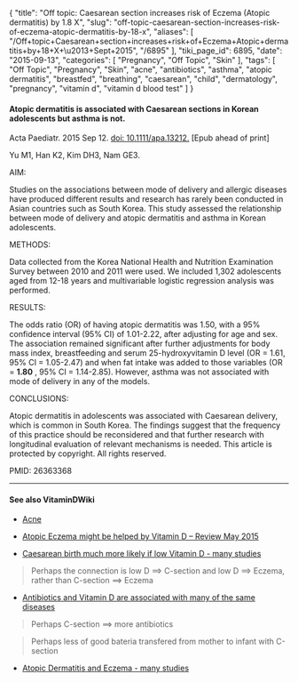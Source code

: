 {
    "title": "Off topic: Caesarean section increases risk of Eczema (Atopic dermatitis) by 1.8 X",
    "slug": "off-topic-caesarean-section-increases-risk-of-eczema-atopic-dermatitis-by-18-x",
    "aliases": [
        "/Off+topic+Caesarean+section+increases+risk+of+Eczema+Atopic+dermatitis+by+18+X+\u2013+Sept+2015",
        "/6895"
    ],
    "tiki_page_id": 6895,
    "date": "2015-09-13",
    "categories": [
        "Pregnancy",
        "Off Topic",
        "Skin"
    ],
    "tags": [
        "Off Topic",
        "Pregnancy",
        "Skin",
        "acne",
        "antibiotics",
        "asthma",
        "atopic dermatitis",
        "breastfed",
        "breathing",
        "caesarean",
        "child",
        "dermatology",
        "pregnancy",
        "vitamin d",
        "vitamin d blood test"
    ]
}


#### Atopic dermatitis is associated with Caesarean sections in Korean adolescents but asthma is not.

Acta Paediatr. 2015 Sep 12. [doi: 10.1111/apa.13212.](https://doi.org/10.1111/apa.13212.) <span>[Epub ahead of print]</span>

Yu M1, Han K2, Kim DH3, Nam GE3.

AIM:

Studies on the associations between mode of delivery and allergic diseases have produced different results and research has rarely been conducted in Asian countries such as South Korea. This study assessed the relationship between mode of delivery and atopic dermatitis and asthma in Korean adolescents.

METHODS:

Data collected from the Korea National Health and Nutrition Examination Survey between 2010 and 2011 were used. We included 1,302 adolescents aged from 12-18 years and multivariable logistic regression analysis was performed.

RESULTS:

The odds ratio (OR) of having atopic dermatitis was 1.50, with a 95% confidence interval (95% CI) of 1.01-2.22, after adjusting for age and sex. The association remained significant after further adjustments for body mass index, breastfeeding and serum 25-hydroxyvitamin D level (OR = 1.61, 95% CI = 1.05-2.47) and when fat intake was added to those variables (OR =  **1.80** , 95% CI = 1.14-2.85). However, asthma was not associated with mode of delivery in any of the models.

CONCLUSIONS:

Atopic dermatitis in adolescents was associated with Caesarean delivery, which is common in South Korea. The findings suggest that the frequency of this practice should be reconsidered and that further research with longitudinal evaluation of relevant mechanisms is needed. This article is protected by copyright. All rights reserved.

PMID: 26363368

---

#### See also VitaminDWiki

* [Acne](/tags/acne.html)

* [Atopic Eczema might be helped by Vitamin D – Review May 2015](/posts/atopic-eczema-might-be-helped-by-vitamin-d-review)

* [Caesarean birth much more likely if low Vitamin D - many studies](/posts/caesarean-birth-much-more-likely-if-low-vitamin-d-many-studies)

> Perhaps the connection is low D ==> C-section and low D ==> Eczema, rather than C-section ==> Eczema

* [Antibiotics and Vitamin D are associated with many of the same diseases](/posts/antibiotics-and-vitamin-d-are-associated-with-many-of-the-same-diseases)

> Perhaps C-section ==> more antibiotics

> Perhaps less of good bateria transfered from mother to infant with C-section

* [Atopic Dermatitis and Eczema - many studies](/posts/atopic-dermatitis-and-eczema-many-studies)